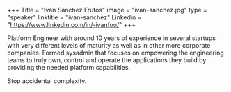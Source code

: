 +++
Title = "Iván Sánchez Frutos"
image = "ivan-sanchez.jpg"
type = "speaker"
linktitle = "ivan-sanchez"
Linkedin = "https://www.linkedin.com/in/-ivanfoo/"
+++

Platform Engineer with around 10 years of experience in several startups with very different levels of maturity as well as in other more corporate companies. Formed sysadmin that focuses on empowering the engineering teams to truly own, control and operate the applications they build by providing the needed platform capabilities.

Stop accidental complexity.
